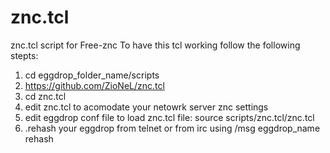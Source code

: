 # znc.tcl
znc.tcl script for Free-znc
To have this tcl working follow the following stepts:

1. cd eggdrop_folder_name/scripts
2. https://github.com/ZioNeL/znc.tcl
3. cd znc.tcl
4. edit znc.tcl to acomodate your netowrk server znc settings
5. edit eggdrop conf file to load znc.tcl file: source scripts/znc.tcl/znc.tcl
6. .rehash your eggdrop from telnet or from irc using /msg eggdrop_name rehash
